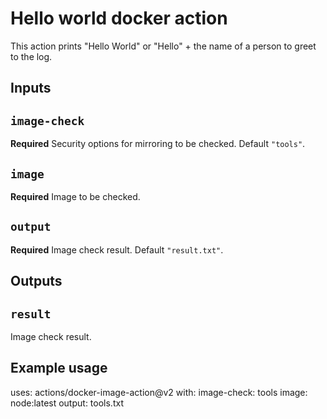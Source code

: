 # Hello world docker action

This action prints "Hello World" or "Hello" + the name of a person to greet to the log.

## Inputs

## `image-check`

**Required** Security options for mirroring to be checked. Default `"tools"`.

## `image`

**Required** Image to be checked.

## `output`

**Required** Image check result. Default `"result.txt"`.

## Outputs

## `result`

Image check result.

## Example usage

uses: actions/docker-image-action@v2
with:
  image-check: tools
  image: node:latest
  output: tools.txt